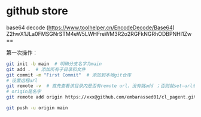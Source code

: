 # github  store
base64 decode (https://www.toolhelper.cn/EncodeDecode/Base64) 
Z2hwX1JLa0FMSGNrSTM4eW5LWHFreWM3R2o2RGFkNGRhODBPNHI1Zw==

第一次操作：
```bash
git init -b main  # 明确分支名字为main
git add .  # 添加所有子目录和文件
git commit -m "First Commit"  # 添加到本地git仓库
# 设置远程url
git remote -v  # 首先查看该目录内是否有remote url，没有就add ；否则就set-url来替换更改已有的
# origin是名字
git remote add origin https://xxx@github.com/embarassed01/cl_pagent.git

git push -u origin main
```

